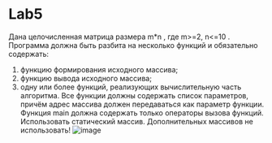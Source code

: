 # Lab5
Дана целочисленная матрица размера m*n , где m>=2, n<=10 .
Программа должна быть разбита на несколько функций и обязательно содержать:
1) функцию формирования исходного массива;
2) функцию вывода исходного массива;
3) одну или более функций, реализующих вычислительную часть алгоритма.
Все функции должны содержать список параметров, причём адрес массива должен
передаваться как параметр функции. Функция main должна содержать только операторы
вызова функций.
Использовать статический массив. Дополнительных массивов не использовать!
![image](https://user-images.githubusercontent.com/79037293/234252715-c61dffaf-4008-424e-a378-9c06425d52fd.png)
